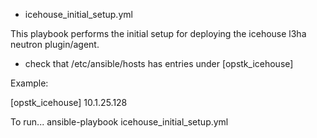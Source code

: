 
* icehouse_initial_setup.yml

This playbook performs the initial setup for deploying the icehouse l3ha neutron plugin/agent. 

* check that /etc/ansible/hosts has entries under [opstk_icehouse]

Example: 

[opstk_icehouse]
10.1.25.128

To run...
ansible-playbook icehouse_initial_setup.yml
